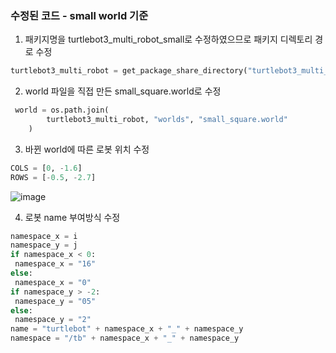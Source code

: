 ### 수정된 코드 - small world 기준

1. 패키지명을 turtlebot3_multi_robot_small로 수정하였으므로 패키지 디렉토리 경로 수정
```python
turtlebot3_multi_robot = get_package_share_directory("turtlebot3_multi_robot_small")
```

2. world 파일을 직접 만든 small_square.world로 수정
```python
 world = os.path.join(
        turtlebot3_multi_robot, "worlds", "small_square.world"
    )
```

3. 바뀐 world에 따른 로봇 위치 수정
```python
COLS = [0, -1.6]
ROWS = [-0.5, -2.7]
```
![image](https://github.com/user-attachments/assets/ee7839e4-1af9-4574-abfb-d5784e7bcbc3)

4. 로봇 name 부여방식 수정
```python
namespace_x = i
namespace_y = j
if namespace_x < 0:
 namespace_x = "16"
else:
 namespace_x = "0"
if namespace_y > -2:
 namespace_y = "05"
else:
 namespace_y = "2"
name = "turtlebot" + namespace_x + "_" + namespace_y
namespace = "/tb" + namespace_x + "_" + namespace_y
```
